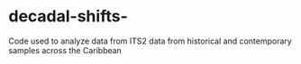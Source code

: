 # decadal-shifts-
Code used to analyze data from ITS2 data from historical and contemporary samples across the Caribbean 
